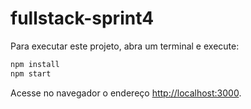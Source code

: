 # fullstack-sprint4

Para executar este projeto, abra um terminal e execute:

```bash
npm install
npm start
```

Acesse no navegador o endereço <http://localhost:3000>.
